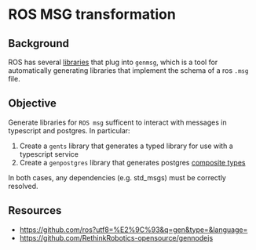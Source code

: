 # ROS MSG transformation

## Background

ROS has several [libraries](https://github.com/ros?utf8=%E2%9C%93&q=gen) that plug into `genmsg`, 
which is a tool for automatically generating libraries that implement the schema of a ros `.msg` file.

## Objective

Generate libraries for `ROS msg` sufficent to interact with messages in typescript and postgres. In particular:

1. Create a `gents` library that generates a typed library for use with a typescript service
2. Create a `genpostgres` library that generates postgres [composite types](https://www.postgresql.org/docs/10/rowtypes.html)

In both cases, any dependencies (e.g. std_msgs) must be correctly resolved.

## Resources

* https://github.com/ros?utf8=%E2%9C%93&q=gen&type=&language=
* https://github.com/RethinkRobotics-opensource/gennodejs
